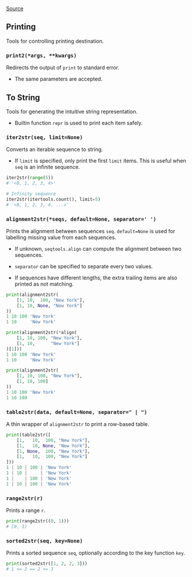 [Source](https://github.com/chuanconggao/extratools/blob/master/extratools/printtools.py)

## Printing

Tools for controlling printing destination.

### `print2(*args, **kwargs)`

Redirects the output of `print` to standard error.

- The same parameters are accepted.

## To String

Tools for generating the intuitive string representation.

- Builtin function `repr` is used to print each item safely.

### `iter2str(seq, limit=None)`

Converts an iterable sequence to string.

- If `limit` is specified, only print the first `limit` items. This is useful when `seq` is an infinite sequence.

``` python
iter2str(range(5))
# '<0, 1, 2, 3, 4>'

# Infinity sequence
iter2str(itertools.count(), limit=5)
# '<0, 1, 2, 3, 4, ...>'
```

### `alignment2str(*seqs, default=None, separator=' ')`

Prints the alignment between sequences `seq`. `default=None` is used for labelling missing value from each sequences.

- If unknown, `seqtools.align` can compute the alignment between two sequences.

- `separator` can be specified to separate every two values.

- If sequences have different lengths, the extra trailing items are also printed as not matching.

``` python
print(alignment2str(
    [1, 10,  100, "New York"],
    [1, 10, None, "New York"]
))
1 10 100 'New York'
1 10     'New York'

print(alignment2str(*align(
    [1, 10, 100, "New York"],
    [1, 10,      "New York"]
)[1]))
1 10 100 'New York'
1 10     'New York'

print(alignment2str(
    [1, 10, 100, "New York"],
    [1, 10, 100]
))
1 10 100 'New York'
1 10 100     
```

### `table2str(data, default=None, separator=" | ")`

A thin wrapper of `alignment2str` to print a row-based table.

``` python
print(table2str([
    [1,   10,  100, "New York"],
    [1,   10, None, "New York"],
    [1, None,  100, "New York"],
    [1,   10,  100, "New York"]
]))
1 | 10 | 100 | 'New York'
1 | 10 |     | 'New York'
1 |    | 100 | 'New York'
1 | 10 | 100 | 'New York'
```

### `range2str(r)`

Prints a range `r`.

``` python
print(range2str((0, 1)))
# [0, 1)
```

### `sorted2str(seq, key=None)`

Prints a sorted sequence `seq`, optionally according to the key function `key`.

``` python
print(sorted2str([1, 2, 2, 3]))
# 1 <= 2 == 2 <= 3
```
